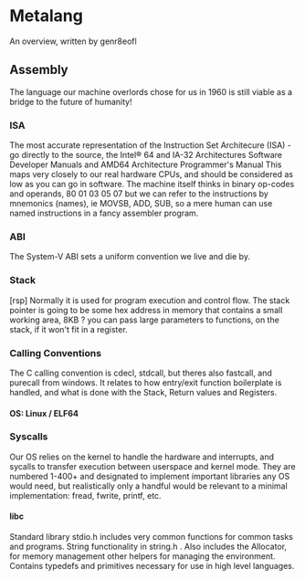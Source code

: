 # Metalang
An overview, written by genr8eofl

## Assembly
The language our machine overlords chose for us in 1960 is still viable as a bridge to the future of humanity!

### ISA
The most accurate representation of the Instruction Set Architecure (ISA) - go directly to the source, the Intel® 64 and IA-32 Architectures Software Developer Manuals and AMD64 Architecture Programmer's Manual
This maps very closely to our real hardware CPUs, and should be considered as low as you can go in software.
The machine itself thinks in binary op-codes and operands, 80 01 03 05 07 but we can refer to the instructions by mnemonics (names), ie MOVSB, ADD, SUB, so a mere human can use named instructions in a fancy assembler program.

### ABI
The System-V ABI sets a uniform convention we live and die by.


### Stack
[rsp]
Normally it is used for program execution and control flow.
The stack pointer is going to be some hex address in memory that contains a small working area, 8KB ?
you can pass large parameters to functions, on the stack, if it won't fit in a register.

### Calling Conventions
The C calling convention is cdecl, stdcall, but theres also fastcall, and purecall from windows. It relates to how entry/exit function boilerplate is handled, and what is done with the Stack, Return values and Registers.

#### OS: Linux / ELF64 

### Syscalls
Our OS relies on the kernel to handle the hardware and interrupts, and sycalls to transfer execution between userspace and kernel mode. They are numbered 1-400+ and designated to implement important libraries any OS would need, but realistically only a handful would be relevant to a minimal implementation: 
fread, fwrite, printf, etc.

#### libc
Standard library stdio.h includes very common functions for common tasks and programs. String functionality in string.h . Also includes the Allocator, for memory management other helpers for managing the environment.
Contains typedefs and primitives necessary for use in high level languages.


